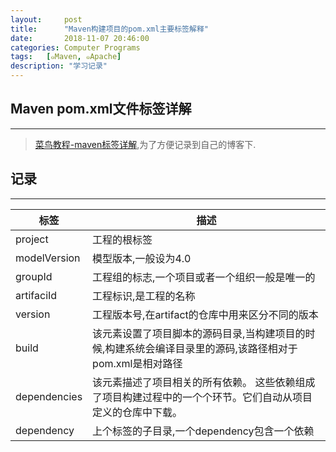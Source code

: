 ```yaml
---
layout:     post
title:      "Maven构建项目的pom.xml主要标签解释"
date:       2018-11-07 20:46:00
categories: Computer Programs
tags:   [๑Maven, ๑Apache]
description: "学习记录"
---
```


## Maven pom.xml文件标签详解
---

> [菜鸟教程-maven标签详解](http://www.runoob.com/maven/maven-pom.html),为了方便记录到自己的博客下.

## 记录
---

|标签|描述|
|---|---|
|project|工程的根标签|
|modelVersion|模型版本,一般设为4.0|
|groupId|工程组的标志,一个项目或者一个组织一般是唯一的|
|artifaciId|工程标识,是工程的名称|
|version|工程版本号,在artifact的仓库中用来区分不同的版本|
|build|该元素设置了项目脚本的源码目录,当构建项目的时候,构建系统会编译目录里的源码,该路径相对于pom.xml是相对路径|
|dependencies|该元素描述了项目相关的所有依赖。 这些依赖组成了项目构建过程中的一个个环节。它们自动从项目定义的仓库中下载。|
|dependency|上个标签的子目录,一个dependency包含一个依赖|
